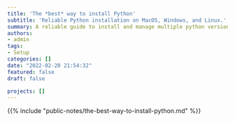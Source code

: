 ```yaml
---
title: 'The *best* way to install Python'
subtitle: 'Reliable Python installation on MacOS, Windows, and Linux.'
summary: A reliable guide to install and manage multiple python versions on multiple operative systems
authors:
- admin
tags:
- Setup
categories: []
date: "2022-02-20 21:54:32"
featured: false
draft: false

projects: []
---
```


{{% include "public-notes/the-best-way-to-install-python.md" %}}
